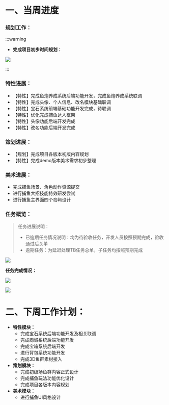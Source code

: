 # 一、当周进度
### 规划工作：
:::warning
+ **完成项目初步时间规划：**

![](https://cdn.nlark.com/yuque/0/2024/png/12926950/1718350000070-4237dd44-12a4-43e4-99ba-613c23a75866.png)

:::

### 特性进展：
+ 【特性】完成鱼炮养成系统后端功能开发，完成鱼炮养成系统联调
+ 【特性】完成头像、个人信息、改名模块基础联调
+ 【特性】宝石系统前端基础功能开发完成，待联调
+ 【特性】优化完成捕鱼达人框架
+ 【特性】头像功能后端开发完成
+ 【特性】改名功能后端开发完成

### 策划进展：
+ 【规划】完成项目各版本初版内容规划
+ 【特性】完成demo版本美术需求初步整理

### 美术进展：
+ 完成捕鱼场景、角色动作资源提交
+ 进行捕鱼大招技能特效研发尝试
+ 进行捕鱼主界面四个岛屿设计

### 任务概览：
> 任务进展说明：
>
> + 已逾期任务情况说明：均为待验收任务，开发人员按照预期完成，验收通过后关单
> + 逾期任务：为延迟处理TB任务总单，子任务均按照预期完成
>

![](https://cdn.nlark.com/yuque/0/2024/png/12926950/1718351692599-784e27f3-fe53-43a2-a5f3-531dbef55860.png)

**任务完成情况：**

![](https://cdn.nlark.com/yuque/0/2024/png/12926950/1718351716434-f8fcc1ee-d5f3-4059-8ea8-ffa7f5342aff.png)

![](https://cdn.nlark.com/yuque/0/2024/png/12926950/1718351736427-277e0c38-4ba8-4d5a-85ec-04a647bae5d6.png)



# 二、下周工作计划：
+ **特性模块：**
    - 完成宝石系统后端功能开发及相关联调
    - 完成商城系统后端功能开发
    - 完成宝箱系统后端开发
    - 进行背包系统功能开发
    - 完成3D鱼群素材接入
+ **策划模块：**
    - 完成初级场鱼群内容正式设计
    - 完成捕鱼玩法功能优化设计
    - 完成项目各版本内容规划
+ **美术模块：**
    - 进行捕鱼UI风格设计



